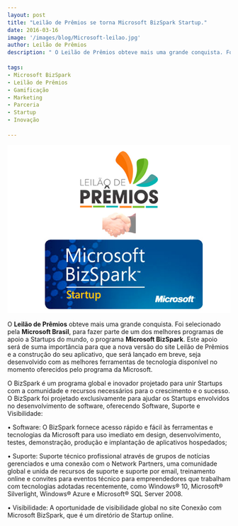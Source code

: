 ```yaml
---
layout: post
title: "Leilão de Prêmios se torna Microsoft BizSpark Startup."
date: 2016-03-16
image: '/images/blog/Microsoft-leilao.jpg'
author: Leilão de Prêmios
description: " O Leilão de Prêmios obteve mais uma grande conquista. Foi selecionado pela Microsoft Brasil para fazer parte de um dos melhores programas de apoio a Startups do mundo, o programa Microsoft BizSpark. Este apoio será de suma importância para que a nova versão do site Leilão de Prêmios e a construção do seu aplicativo, que será lançado em breve, seja desenvolvido com as melhores ferramentas de tecnologia disponível no momento oferecidos pelo programa da Microsoft. "

tags:
- Microsoft BizSpark
- Leilão de Prêmios
- Gamificação
- Marketing 
- Parceria
- Startup
- Inovação

---
```


![Alt text](/images/blog/Microsoft-leilao.jpg "Leilão de Prêmios se torna Microsoft BizSpark Startup.")

O <strong>Leilão de Prêmios</strong> obteve mais uma grande conquista. Foi selecionado pela <strong>Microsoft Brasil</strong>, para fazer parte de um dos melhores programas de apoio a Startups do mundo, o programa <strong>Microsoft BizSpark</strong>. Este apoio será de suma importância para que a nova versão do site Leilão de Prêmios e a construção do seu aplicativo, que será lançado em breve, seja desenvolvido com as melhores ferramentas de tecnologia disponível no momento oferecidos pelo programa da Microsoft. 

O BizSpark é um programa global e inovador projetado para unir Startups com a comunidade e recursos necessários para o crescimento e o sucesso. O BizSpark foi projetado exclusivamente para ajudar os Startups envolvidos no desenvolvimento de software, oferecendo Software, Suporte e Visibilidade: 

• Software: O BizSpark fornece acesso rápido e fácil às ferramentas e tecnologias da Microsoft para uso imediato em design, desenvolvimento, testes, demonstração, produção e implantação de aplicativos hospedados; 

• Suporte: Suporte técnico profissional através de grupos de notícias gerenciados e uma conexão com o Network Partners, uma comunidade global e unida de recursos de suporte e suporte por email, treinamento online e convites para eventos técnico para empreendedores que trabalham com tecnologias adotadas recentemente, como Windows® 10, Microsoft® Silverlight, Windows® Azure e Microsoft® SQL Server 2008. 

• Visibilidade: A oportunidade de visibilidade global no site Conexão com Microsoft BizSpark, que é um diretório de Startup online.
